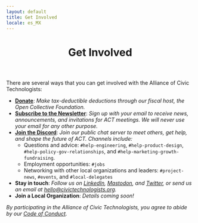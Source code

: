 ```yaml
---
layout: default
title: Get Involved
locale: es_MX
---
```


<header class="page-header">
  <h1 class="page-title">Get Involved</h1>
</header>

There are several ways that you can get involved with the Alliance of Civic Technologists:

* [**Donate**](https://opencollective.com/act-fund): _Make tax-deductible deductions through our fiscal host, the Open Collective Foundation._
* [**Subscribe to the Newsletter**](https://eepurl.com/ithxXU): _Sign up with your email to receive news, announcements, and invitations for ACT meetings. We will never use your email for any other purpose._
* [**Join the Discord**](https://discord.gg/RP6jXM43fY): _Join our public chat server to meet others, get help, and shape the future of ACT. Channels include:_
    * Questions and advice: `#help-engineering`, `#help-product-design`, `#help-policy-gov-relationships`, and `#help-marketing-growth-fundraising`.
    * Employment opportunities: `#jobs`
    * Networking with other local organizations and leaders: `#project-news`, `#events`, and `#local-delegates`
* **Stay in touch**: _Follow us on [LinkedIn](https://www.linkedin.com/company/alliance-of-civic-technologists), [Mastodon](https://mastodon.social/@allianceofcivictechnologists), and [Twitter](https://twitter.com/alliescivictech), or send us an email at [hello@civictechnologists.org](mailto:hello@civictechnologists.org)._
* **Join a Local Organization**: _Details coming soon!_

_By participating in the Alliance of Civic Technologists, you agree to abide by our [Code of Conduct](/code-of-conduct)._
